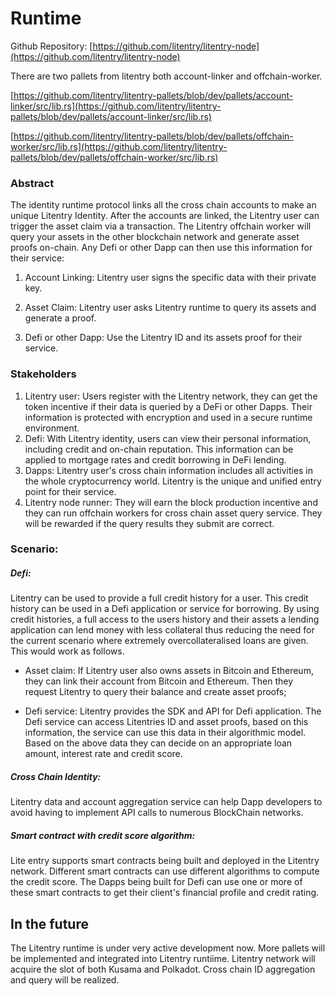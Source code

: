# Runtime

Github Repository: [https://github.com/litentry/litentry-node](https://github.com/litentry/litentry-node)

There are two pallets from litentry both account-linker and offchain-worker.
<!--- <mark>*Neither of these pallets exist on this path*</mark> The account-linker and offchain-worker are moved to the Litnetry pallets repo -->
[https://github.com/litentry/litentry-pallets/blob/dev/pallets/account-linker/src/lib.rs](https://github.com/litentry/litentry-pallets/blob/dev/pallets/account-linker/src/lib.rs)

[https://github.com/litentry/litentry-pallets/blob/dev/pallets/offchain-worker/src/lib.rs](https://github.com/litentry/litentry-pallets/blob/dev/pallets/offchain-worker/src/lib.rs)

### Abstract

The identity runtime protocol links all the cross chain accounts to make an unique Litentry Identity. After the accounts are linked, the Litentry user can trigger the asset claim via a transaction. The Litentry offchain worker will query your assets in the other blockchain network and generate asset proofs on-chain. Any Defi or other Dapp can then use this information for their service:

1. Account Linking: Litentry user signs the specific data with their private key.

2. Asset Claim: Litentry user asks Litentry runtime to query its assets and generate a proof.

3. Defi or other Dapp: Use the Litentry ID and its assets proof for their service.

### Stakeholders

1. Litentry user: Users register with the Litentry network, they can get the token incentive if their data is queried by a DeFi or other Dapps. Their information is protected with encryption and used in a secure runtime environment.
2. Defi: With Litentry identity, users can view their personal information, including credit and on-chain reputation. This information can be applied to mortgage rates and credit borrowing in DeFi lending.<!-- <mark>*I have no idea what this is saying*</mark> update the content-->
3. Dapps: Litentry user's cross chain information includes all activities in the whole cryptocurrency world. Litentry is the unique and unified entry point for their service.
4. Litentry node runner: They will earn the block production incentive and they can run offchain workers for cross chain asset query service. They will be rewarded if the query results they submit are correct.

### Scenario:

##### Defi:

Litentry can be used to provide a full credit history for a user. This credit history can be used in a Defi application or service for borrowing. By using credit histories, a full access to the users history and their assets a lending application can lend money with less collateral thus reducing the need for the current scenario where extremely overcollateralised loans are given. This would work as follows.

* Asset claim: If Litentry user also owns assets in Bitcoin and Ethereum, they can link their account from Bitcoin and Ethereum. Then they request Litentry to query their balance and create asset proofs;

* Defi service: Litentry provides the SDK and API for Defi application. The Defi service can access Litentries ID and asset proofs, based on this information, the service can use this data in their algorithmic model. Based on the above data they can decide on an appropriate loan amount, interest rate and credit score.

##### Cross Chain Identity:

Litentry data and account aggregation service can help Dapp developers to avoid having to implement API calls to numerous BlockChain networks.

##### Smart contract with credit score algorithm:

Lite entry supports smart contracts being built and deployed in the Litentry network. Different smart contracts can use different algorithms to compute the credit score. The Dapps being built for Defi can use one or more of these smart contracts to get their client's financial profile and credit rating.

## In the future

The Litentry runtime is under very active development now. More pallets will be implemented and integrated into Litentry runtiime. Litentry network will acquire the slot of both Kusama and Polkadot. Cross chain ID aggregation and query will be realized.
